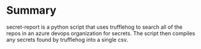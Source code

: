 # Summary
secret-report is a python script that uses trufflehog to search all of the repos in an azure devops organization for secrets. The script then compiles any secrets found by trufflehog into a single csv.